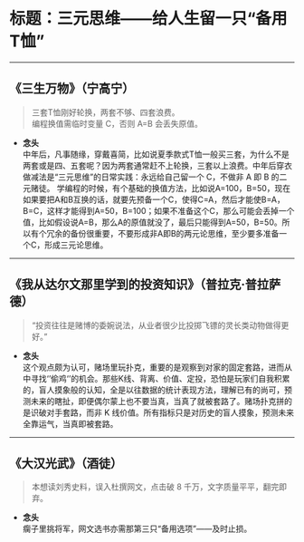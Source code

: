 # 标题：三元思维——给人生留一只“备用T恤”

---

## 《三生万物》（宁高宁）

> 三套T恤刚好轮换，两套不够、四套浪费。  
> 编程换值需临时变量 C，否则 A=B 会丢失原值。  

- **念头**  
  中年后，凡事随缘，穿戴喜简，比如说夏季款式T恤一般买三套，为什么不是两套或是四、五套呢？因为两套通常赶不上轮换，三套以上浪费。中年后穿衣做减法是“三元思维”的日常实践：永远给自己留一个 C，不做非 A 即 B 的二元赌徒。
  学编程的时候，有个基础的换值方法，比如说A=100，B=50，现在如果要把A和B互换的话，就要先预备一个C，使得C=A，然后才能使B=A，B=C，这样才能得到A=50，B=100；如果不准备这个C，那么可能会丢掉一个值，比如假设说A=B，那么A的原值就没了，最后只能得到A=50，B=50。所以有个冗余的备份很重要，不要形成非A即B的两元论思维，至少要多准备一个C，形成三元论思维。


---

## 《我从达尔文那里学到的投资知识》（普拉克·普拉萨德）

> “投资往往是赌博的委婉说法，从业者很少比投掷飞镖的灵长类动物做得更好。”

- **念头**  
  这个观点颇为认可，赌场里玩扑克，重要的是观察到对家的固定套路，进而从中寻找‘’偷鸡‘’的机会。那些K线、背离、价值、定投，恐怕是玩家们自我积累的，盲人摸象般的认知，全是以往数据的统计表现方法，理解已有的尚可，预测未来的瞎扯，即便偶尔蒙上也不要当真，当真了就被套路了。赌场扑克拼的是识破对手套路，而非 K 线价值。所有指标只是对历史的盲人摸象，预测未来全靠运气，当真即被套路。

---

## 《大汉光武》（酒徒）

> 本想读刘秀史料，误入杜撰网文，点击破 8 千万，文字质量平平，翻完即弃。

- **念头**  
  瘸子里挑将军，网文选书亦需那第三只“备用选项”——及时止损。